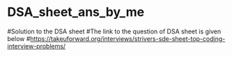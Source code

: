 # DSA_sheet_ans_by_me
#Solution to the DSA sheet
#The link to the question of DSA sheet is given below
#https://takeuforward.org/interviews/strivers-sde-sheet-top-coding-interview-problems/
